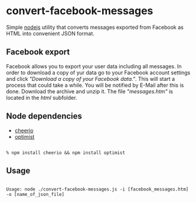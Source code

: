 # convert-facebook-messages
Simple [nodejs](http://nodejs.org) utility that converts messages exported from Facebook as HTML into convenient JSON format.
## Facebook export
Facebook allows you to export your user data including all messages. In order to download a copy of yur data go to your Facebook account settings and click *"Download a copy of your Facebook data."*. This will start a process that could take a while. You will be notified by E-Mail after this is done. Download the archive and unzip it. The file *"messages.htm"* is located in the *html* subfolder.

## Node dependencies
+ [cheerio](https://github.com/MatthewMueller/cheerio)
+ [optimist](https://github.com/substack/node-optimist)

<code>
% npm install cheerio && npm install optimist 
</code>

## Usage
<code>
Usage: node ./convert-facebook-messages.js -i [facebook_messages.htm] -o [name_of_json_file]
</code>
